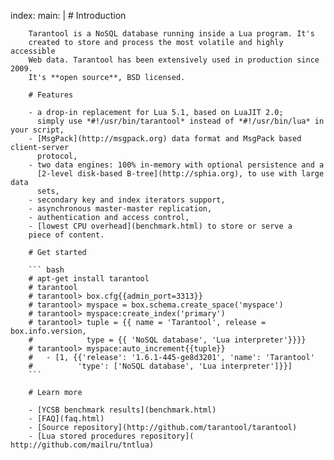 index:
    main: |
        # Introduction

        Tarantool is a NoSQL database running inside a Lua program. It's
        created to store and process the most volatile and highly accessible
        Web data. Tarantool has been extensively used in production since 2009.
        It's **open source**, BSD licensed.

        # Features

        - a drop-in replacement for Lua 5.1, based on LuaJIT 2.0;
          simply use *#!/usr/bin/tarantool* instead of *#!/usr/bin/lua* in your script,
        - [MsgPack](http://msgpack.org) data format and MsgPack based client-server
          protocol,
        - two data engines: 100% in-memory with optional persistence and a
          [2-level disk-based B-tree](http://sphia.org), to use with large data
          sets,
        - secondary key and index iterators support,
        - asynchronous master-master replication,
        - authentication and access control,
        - [lowest CPU overhead](benchmark.html) to store or serve a
        piece of content.

        # Get started

        ``` bash
        # apt-get install tarantool
        # tarantool
        # tarantool> box.cfg{{admin_port=3313}}
        # tarantool> myspace = box.schema.create_space('myspace')
        # tarantool> myspace:create_index('primary')
        # tarantool> tuple = {{ name = 'Tarantool', release = box.info.version,
        #            type = {{ 'NoSQL database', 'Lua interpreter'}}}}
        # tarantool> myspace:auto_increment{{tuple}}
        #   - [1, {{'release': '1.6.1-445-ge8d3201', 'name': 'Tarantool'
        #          'type': ['NoSQL database', 'Lua interpreter']}}]
        ```

        # Learn more

        - [YCSB benchmark results](benchmark.html)
        - [FAQ](faq.html)
        - [Source repository](http://github.com/tarantool/tarantool)
        - [Lua stored procedures repository]( http://github.com/mailru/tntlua)
